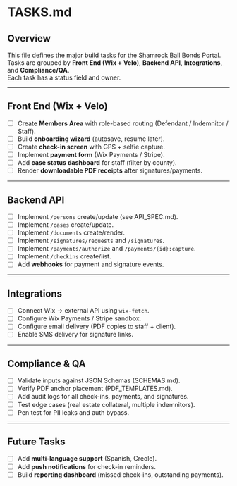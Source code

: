 # TASKS.md

## Overview
This file defines the major build tasks for the Shamrock Bail Bonds Portal.  
Tasks are grouped by **Front End (Wix + Velo)**, **Backend API**, **Integrations**, and **Compliance/QA**.  
Each task has a status field and owner.

---

## Front End (Wix + Velo)
- [ ] Create **Members Area** with role-based routing (Defendant / Indemnitor / Staff).
- [ ] Build **onboarding wizard** (autosave, resume later).
- [ ] Create **check-in screen** with GPS + selfie capture.
- [ ] Implement **payment form** (Wix Payments / Stripe).
- [ ] Add **case status dashboard** for staff (filter by county).
- [ ] Render **downloadable PDF receipts** after signatures/payments.

---

## Backend API
- [ ] Implement `/persons` create/update (see API_SPEC.md).
- [ ] Implement `/cases` create/update.
- [ ] Implement `/documents` create/render.
- [ ] Implement `/signatures/requests` and `/signatures`.
- [ ] Implement `/payments/authorize` and `/payments/{id}:capture`.
- [ ] Implement `/checkins` create/list.
- [ ] Add **webhooks** for payment and signature events.

---

## Integrations
- [ ] Connect Wix → external API using `wix-fetch`.
- [ ] Configure Wix Payments / Stripe sandbox.
- [ ] Configure email delivery (PDF copies to staff + client).
- [ ] Enable SMS delivery for signature links.

---

## Compliance & QA
- [ ] Validate inputs against JSON Schemas (SCHEMAS.md).
- [ ] Verify PDF anchor placement (PDF_TEMPLATES.md).
- [ ] Add audit logs for all check-ins, payments, and signatures.
- [ ] Test edge cases (real estate collateral, multiple indemnitors).
- [ ] Pen test for PII leaks and auth bypass.

---

## Future Tasks
- [ ] Add **multi-language support** (Spanish, Creole).
- [ ] Add **push notifications** for check-in reminders.
- [ ] Build **reporting dashboard** (missed check-ins, outstanding payments).
